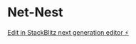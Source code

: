 # Net-Nest

[Edit in StackBlitz next generation editor ⚡️](https://stackblitz.com/~/github.com/MazeRisaa/Net-Nest)